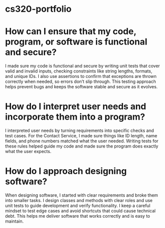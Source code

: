 # cs320-portfolio

# How can I ensure that my code, program, or software is functional and secure?
I made sure my code is functional and secure by writing unit tests that cover valid and invalid inputs, checking constraints like string lengths, formats, and unique IDs. I also use assertions to confirm that exceptions are thrown correctly when needed, so errors don’t slip through. This testing approach helps prevent bugs and keeps the software stable and secure as it evolves.

# How do I interpret user needs and incorporate them into a program?
I interpreted user needs by turning requirements into specific checks and test cases. For the Contact Service, I made sure things like ID length, name fields, and phone numbers matched what the user needed. Writing tests for these rules helped guide my code and made sure the program does exactly what the user expects.

# How do I approach designing software?
When designing software, I started with clear requirements and broke them into smaller tasks. I design classes and methods with clear roles and use unit tests to guide development and verify functionality. I keep a careful mindset to test edge cases and avoid shortcuts that could cause technical debt. This helps me deliver software that works correctly and is easy to maintain.
